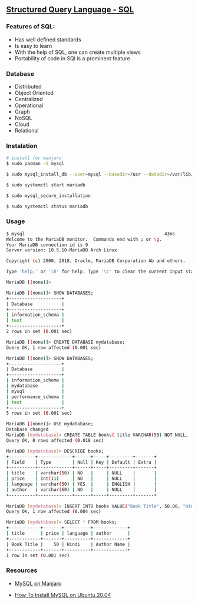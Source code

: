 ## [Structured Query Language - SQL ](https://www.youtube.com/watch?v=zbMHLJ0dY4w&t=79s)

### Features of SQL:

- Has well defined standards
- Is easy to learn
- With the help of SQL, one can create multiple views
- Portability of code in SQl is a prominent feature

### Database

- Distributed
- Object Oriented
- Centralized
- Operational
- Graph
- NoSQL
- Cloud
- Relational

 
### Instalation

```Bash
# install for manjaro
$ sudo pacman -S mysql

$ sudo mysql_install_db --user=mysql --basedir=/usr --datadir=/var/lib/mysql

$ sudo systemctl start mariadb

$ sudo mysql_secure_installation

$ sudo systemctl status mariadb
```

### Usage

```Bash
$ mysql                                                     43ms 
Welcome to the MariaDB monitor.  Commands end with ; or \g.
Your MariaDB connection id is 9
Server version: 10.5.10-MariaDB Arch Linux

Copyright (c) 2000, 2018, Oracle, MariaDB Corporation Ab and others.

Type 'help;' or '\h' for help. Type '\c' to clear the current input statement.

MariaDB [(none)]> 

MariaDB [(none)]> SHOW DATABASES;
+--------------------+
| Database           |
+--------------------+
| information_schema |
| test               |
+--------------------+
2 rows in set (0.001 sec)

MariaDB [(none)]> CREATE DATABASE mydatabase;
Query OK, 1 row affected (0.001 sec)

MariaDB [(none)]> SHOW DATABASES;
+--------------------+
| Database           |
+--------------------+
| information_schema |
| mydatabase         |
| mysql              |
| performance_schema |
| test               |
+--------------------+
5 rows in set (0.001 sec)

MariaDB [(none)]> USE mydatabase;
Database changed
MariaDB [mydatabase]> CREATE TABLE books( title VARCHAR(50) NOT NULL,  price INT NOT NULL, language VARCHAR(50) DEFAULT "ENGLISH", author VARCHAR(60) NOT NULL);
Query OK, 0 rows affected (0.018 sec)

MariaDB [mydatabase]> DESCRIBE books;
+----------+-------------+------+-----+---------+-------+
| Field    | Type        | Null | Key | Default | Extra |
+----------+-------------+------+-----+---------+-------+
| title    | varchar(50) | NO   |     | NULL    |       |
| price    | int(11)     | NO   |     | NULL    |       |
| language | varchar(50) | YES  |     | ENGLISH |       |
| author   | varchar(60) | NO   |     | NULL    |       |
+----------+-------------+------+-----+---------+-------+
 
MariaDB [mydatabase]> INSERT INTO books VALUE("Book Title", 50.00, "Hindi", "Author Name");
Query OK, 1 row affected (0.004 sec)

MariaDB [mydatabase]> SELECT * FROM books;
+------------+-------+----------+-------------+
| title      | price | language | author      |
+------------+-------+----------+-------------+
| Book Title |    50 | Hindi    | Author Name |
+------------+-------+----------+-------------+
1 row in set (0.001 sec)

```



### Resources

- [MySQL on Manjaro](https://medium.com/@rshrc/mysql-on-manjaro-973e4bfc4f05)

- [How To Install MySQL on Ubuntu 20.04](https://www.digitalocean.com/community/tutorials/how-to-install-mysql-on-ubuntu-20-04)